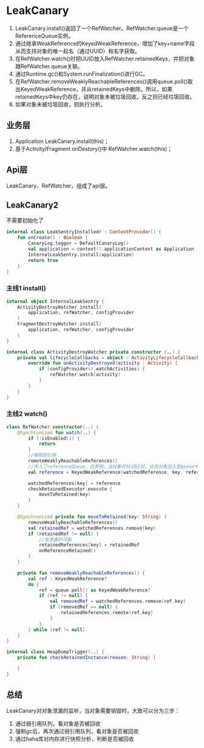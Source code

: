 # LeakCanary

1. LeakCanary.install()返回了一个RefWatcher。RefWatcher.queue是一个ReferenceQueue实例。
2. 通过继承WeakReference的KeyedWeakReference，增加了key+name字段从而支持对象的唯一起名（通过UUID）和名字获取。
3. 在RefWatcher.watch()时把UUID放入RefWatcher.retainedKeys，并把对象跟RefWatcher.queue关联。
4. 通过Runtime.gc()和System.runFinalization()进行GC。
5. 在RefWatcher.removeWeaklyReachableReferences()调用queue.poll()取出KeyedWeakReference，并从retainedKeys中删除。所以，如果retainedKeys中key仍存在，说明对象未被垃圾回收。反之则已经垃圾回收。
6. 如果对象未被垃圾回收，则执行分析。

## 业务层

1. Application LeakCanary.install(this)；
2. 基于Activity/Fragment onDestory()中 RefWatcher.watch(this)；

## Api层

LeakCanary、RefWatcher，组成了api层。

## LeakCanary2

不需要初始化了

```kt
internal class LeakSentryInstalledr : ContentProvider() {
    fun onCreate() : Boolean {
        CanaryLog.logger = DefaultCanaryLog()
        val application = context!!.applicationContext as Application 
        InternalLeakSentry.install(application)
        return true
    }
}
```

### 主线1 install()

```kt
internal object InternalLeakSentry {
    ActivityDestroyWatcher.install(
        application, refWatcher, configProvider
    )
    FragmentDestroyWatcher.install(
        application, refWatcher, configProvider
    )
}
```

```kt
internal class ActivityDestroyWatcher private constructor (..) {
    private val lifecycleCallbacks = object : ActivityLifecycleCallbacksAdapter() {
        override fun onActivityDestroyed(activity : Activity) {
            if (configProvider().watchActivities) {
                refWatcher.watch(activity)
            }
        }
    }
}
```

### 主线2 watch()

```kt
class RefWatcher constructor(..) {
    @Synchronized fun watch(..) {
        if (!isEnabled()) {
            return
        }
        //移除弱引用
        remoteWeaklyReachableReferences()
        //传入了referenceQueue，这表明，当对象呗标记GC时，会将对象加入到queue中
        val reference = KeyedWeakReference(watchedReference, key, referenceName, watchUptimeMillis, queue);

        watchedReferences[key] = reference
        checkRetainedExecutor.execute {
            moveToRetained(key)
        }
    }

    @Synchronized private fun moveToRetained(key: String) {
        removeWeaklyReachableReferences()
        val retainedRef = watchedReferences.remove(key)
        if (retainedRef != null) {
            //有泄露的可能
            retainedReferences[key] = retainedRef
            onReferenceRetained()
        }
    }

    private fun removeWeaklyReachableReferences() {
        val ref : KeyedWeakReference?
        do {
            ref = queue.poll() as KeyedWeakReference?
            if (ref != null) {
                val removedRef = watchedReferences.remove(ref.key)
                if (removedRef == null) {
                    retainedReferences.remote(ref.key)
                }
            }
        } while (ref != null)
    }
}
```

```kt
internal class HeapDumpTrigger(..) {
    private fun checkRetainedInstance(reason: String) {

    }
}

```

## 总结

LeakCanary对对象泄漏的监听，当对象需要销毁时，大致可以分为三步：

1. 通过弱引用队列，看对象是否被回收
2. 强制gc后，再次通过弱引用队列，看对象是否被回收
3. 通过haha库对内存进行快照分析，判断是否被回收